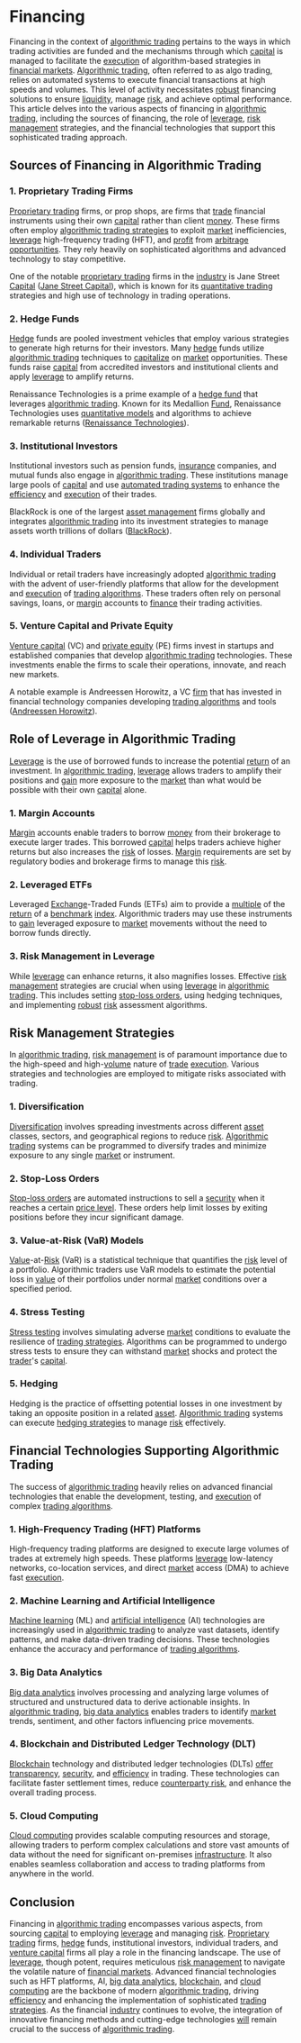 # Financing

Financing in the context of [algorithmic trading](../a/accountability.md) pertains to the ways in which trading activities are funded and the mechanisms through which [capital](../c/capital.md) is managed to facilitate the [execution](../e/execution.md) of algorithm-based strategies in [financial markets](../f/financial_market.md). [Algorithmic trading](../a/accountability.md), often referred to as algo trading, relies on automated systems to execute financial transactions at high speeds and volumes. This level of activity necessitates [robust](../r/robust.md) financing solutions to ensure [liquidity](../l/liquidity.md), manage [risk](../r/risk.md), and achieve optimal performance. This article delves into the various aspects of financing in [algorithmic trading](../a/accountability.md), including the sources of financing, the role of [leverage](../l/leverage.md), [risk management](../r/risk_management.md) strategies, and the financial technologies that support this sophisticated trading approach.

## Sources of Financing in Algorithmic Trading

### 1. Proprietary Trading Firms

[Proprietary trading](../p/proprietary_trading.md) firms, or prop shops, are firms that [trade](../t/trade.md) financial instruments using their own [capital](../c/capital.md) rather than client [money](../m/money.md). These firms often employ [algorithmic trading strategies](../a/algorithmic_trading_strategies.md) to exploit [market](../m/market.md) inefficiencies, [leverage](../l/leverage.md) high-frequency trading (HFT), and [profit](../p/profit.md) from [arbitrage opportunities](../a/arbitrage_opportunities.md). They rely heavily on sophisticated algorithms and advanced technology to stay competitive.

One of the notable [proprietary trading](../p/proprietary_trading.md) firms in the [industry](../i/industry.md) is Jane Street [Capital](../c/capital.md) ([Jane Street Capital](https://www.janestreet.com)), which is known for its [quantitative trading](../q/quantitative_trading.md) strategies and high use of technology in trading operations.

### 2. Hedge Funds

[Hedge](../h/hedge.md) funds are pooled investment vehicles that employ various strategies to generate high returns for their investors. Many [hedge](../h/hedge.md) funds utilize [algorithmic trading](../a/accountability.md) techniques to [capitalize](../c/capitalize.md) on [market](../m/market.md) opportunities. These funds raise [capital](../c/capital.md) from accredited investors and institutional clients and apply [leverage](../l/leverage.md) to amplify returns.

Renaissance Technologies is a prime example of a [hedge fund](../h/hedge_fund.md) that leverages [algorithmic trading](../a/accountability.md). Known for its Medallion [Fund](../f/fund.md), Renaissance Technologies uses [quantitative models](../q/quantitative_models.md) and algorithms to achieve remarkable returns ([Renaissance Technologies](https://www.rentec.com)).

### 3. Institutional Investors

Institutional investors such as pension funds, [insurance](../i/insurance.md) companies, and mutual funds also engage in [algorithmic trading](../a/accountability.md). These institutions manage large pools of [capital](../c/capital.md) and use [automated trading systems](../a/automated_trading_systems.md) to enhance the [efficiency](../e/efficiency.md) and [execution](../e/execution.md) of their trades.

BlackRock is one of the largest [asset management](../a/asset_management.md) firms globally and integrates [algorithmic trading](../a/accountability.md) into its investment strategies to manage assets worth trillions of dollars ([BlackRock](https://www.blackrock.com)).

### 4. Individual Traders

Individual or retail traders have increasingly adopted [algorithmic trading](../a/accountability.md) with the advent of user-friendly platforms that allow for the development and [execution](../e/execution.md) of [trading algorithms](../t/trading_algorithms.md). These traders often rely on personal savings, loans, or [margin](../m/margin.md) accounts to [finance](../f/finance.md) their trading activities.

### 5. Venture Capital and Private Equity

[Venture capital](../v/venture_capital.md) (VC) and [private equity](../p/private_equity.md) (PE) firms invest in startups and established companies that develop [algorithmic trading](../a/accountability.md) technologies. These investments enable the firms to scale their operations, innovate, and reach new markets.

A notable example is Andreessen Horowitz, a VC [firm](../f/firm.md) that has invested in financial technology companies developing [trading algorithms](../t/trading_algorithms.md) and tools ([Andreessen Horowitz](https://a16z.com)).

## Role of Leverage in Algorithmic Trading

[Leverage](../l/leverage.md) is the use of borrowed funds to increase the potential [return](../r/return.md) of an investment. In [algorithmic trading](../a/accountability.md), [leverage](../l/leverage.md) allows traders to amplify their positions and [gain](../g/gain.md) more exposure to the [market](../m/market.md) than what would be possible with their own [capital](../c/capital.md) alone.

### 1. Margin Accounts

[Margin](../m/margin.md) accounts enable traders to borrow [money](../m/money.md) from their brokerage to execute larger trades. This borrowed [capital](../c/capital.md) helps traders achieve higher returns but also increases the [risk](../r/risk.md) of losses. [Margin](../m/margin.md) requirements are set by regulatory bodies and brokerage firms to manage this [risk](../r/risk.md).

### 2. Leveraged ETFs

Leveraged [Exchange](../e/exchange.md)-Traded Funds (ETFs) aim to provide a [multiple](../m/multiple.md) of the [return](../r/return.md) of a [benchmark](../b/benchmark.md) [index](../i/index_instrument.md). Algorithmic traders may use these instruments to [gain](../g/gain.md) leveraged exposure to [market](../m/market.md) movements without the need to borrow funds directly.

### 3. Risk Management in Leverage

While [leverage](../l/leverage.md) can enhance returns, it also magnifies losses. Effective [risk management](../r/risk_management.md) strategies are crucial when using [leverage](../l/leverage.md) in [algorithmic trading](../a/accountability.md). This includes setting [stop-loss orders](../s/stop-loss_orders.md), using hedging techniques, and implementing [robust](../r/robust.md) [risk](../r/risk.md) assessment algorithms.

## Risk Management Strategies

In [algorithmic trading](../a/accountability.md), [risk management](../r/risk_management.md) is of paramount importance due to the high-speed and high-[volume](../v/volume.md) nature of [trade](../t/trade.md) [execution](../e/execution.md). Various strategies and technologies are employed to mitigate risks associated with trading.

### 1. Diversification

[Diversification](../d/diversification.md) involves spreading investments across different [asset](../a/asset.md) classes, sectors, and geographical regions to reduce [risk](../r/risk.md). [Algorithmic trading](../a/accountability.md) systems can be programmed to diversify trades and minimize exposure to any single [market](../m/market.md) or instrument.

### 2. Stop-Loss Orders

[Stop-loss orders](../s/stop-loss_orders.md) are automated instructions to sell a [security](../s/security.md) when it reaches a certain [price level](../p/price_level.md). These orders help limit losses by exiting positions before they incur significant damage.

### 3. Value-at-Risk (VaR) Models

[Value](../v/value.md)-at-[Risk](../r/risk.md) (VaR) is a statistical technique that quantifies the [risk](../r/risk.md) level of a portfolio. Algorithmic traders use VaR models to estimate the potential loss in [value](../v/value.md) of their portfolios under normal [market](../m/market.md) conditions over a specified period.

### 4. Stress Testing

[Stress testing](../s/stress_testing.md) involves simulating adverse [market](../m/market.md) conditions to evaluate the resilience of [trading strategies](../t/trading_strategies.md). Algorithms can be programmed to undergo stress tests to ensure they can withstand [market](../m/market.md) shocks and protect the [trader](../t/trader.md)'s [capital](../c/capital.md).

### 5. Hedging

Hedging is the practice of offsetting potential losses in one investment by taking an opposite position in a related [asset](../a/asset.md). [Algorithmic trading](../a/accountability.md) systems can execute [hedging strategies](../h/hedging_strategies.md) to manage [risk](../r/risk.md) effectively.

## Financial Technologies Supporting Algorithmic Trading

The success of [algorithmic trading](../a/accountability.md) heavily relies on advanced financial technologies that enable the development, testing, and [execution](../e/execution.md) of complex [trading algorithms](../t/trading_algorithms.md).

### 1. High-Frequency Trading (HFT) Platforms

High-frequency trading platforms are designed to execute large volumes of trades at extremely high speeds. These platforms [leverage](../l/leverage.md) low-latency networks, co-location services, and direct [market](../m/market.md) access (DMA) to achieve fast [execution](../e/execution.md).

### 2. Machine Learning and Artificial Intelligence

[Machine learning](../m/machine_learning.md) (ML) and [artificial intelligence](../a/artificial_intelligence_in_trading.md) (AI) technologies are increasingly used in [algorithmic trading](../a/accountability.md) to analyze vast datasets, identify patterns, and make data-driven trading decisions. These technologies enhance the accuracy and performance of [trading algorithms](../t/trading_algorithms.md).

### 3. Big Data Analytics

[Big data analytics](../b/big_data_analytics_in_trading.md) involves processing and analyzing large volumes of structured and unstructured data to derive actionable insights. In [algorithmic trading](../a/accountability.md), [big data analytics](../b/big_data_analytics_in_trading.md) enables traders to identify [market](../m/market.md) trends, sentiment, and other factors influencing price movements.

### 4. Blockchain and Distributed Ledger Technology (DLT)

[Blockchain](../b/blockchain_in_trading.md) technology and distributed ledger technologies (DLTs) [offer](../o/offer.md) [transparency](../t/transparency.md), [security](../s/security.md), and [efficiency](../e/efficiency.md) in trading. These technologies can facilitate faster settlement times, reduce [counterparty risk](../c/counterparty_risk.md), and enhance the overall trading process.

### 5. Cloud Computing

[Cloud computing](../c/cloud_computing_in_trading.md) provides scalable computing resources and storage, allowing traders to perform complex calculations and store vast amounts of data without the need for significant on-premises [infrastructure](../i/infrastructure.md). It also enables seamless collaboration and access to trading platforms from anywhere in the world.

## Conclusion

Financing in [algorithmic trading](../a/accountability.md) encompasses various aspects, from sourcing [capital](../c/capital.md) to employing [leverage](../l/leverage.md) and managing [risk](../r/risk.md). [Proprietary trading](../p/proprietary_trading.md) firms, [hedge](../h/hedge.md) funds, institutional investors, individual traders, and [venture capital](../v/venture_capital.md) firms all play a role in the financing landscape. The use of [leverage](../l/leverage.md), though potent, requires meticulous [risk management](../r/risk_management.md) to navigate the volatile nature of [financial markets](../f/financial_market.md). Advanced financial technologies such as HFT platforms, AI, [big data analytics](../b/big_data_analytics_in_trading.md), [blockchain](../b/blockchain_in_trading.md), and [cloud computing](../c/cloud_computing_in_trading.md) are the backbone of modern [algorithmic trading](../a/accountability.md), driving [efficiency](../e/efficiency.md) and enhancing the implementation of sophisticated [trading strategies](../t/trading_strategies.md). As the financial [industry](../i/industry.md) continues to evolve, the integration of innovative financing methods and cutting-edge technologies [will](../w/will.md) remain crucial to the success of [algorithmic trading](../a/accountability.md).